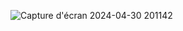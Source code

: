 

![Capture d'écran 2024-04-30 201142](https://github.com/johannvig/Detection-color-blind-person/assets/102874093/55752f11-b57c-45f1-9ee3-1f77acc6ac16)
